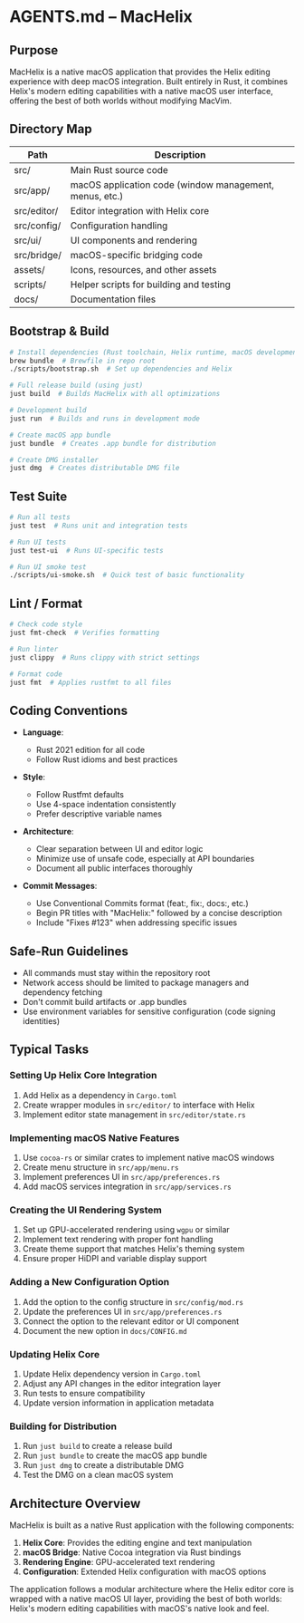# AGENTS.md – MacHelix

## Purpose
MacHelix is a native macOS application that provides the Helix editing experience with deep macOS integration. Built entirely in Rust, it combines Helix's modern editing capabilities with a native macOS user interface, offering the best of both worlds without modifying MacVim.

## Directory Map
| Path | Description |
|------|-------------|
| src/ | Main Rust source code |
| src/app/ | macOS application code (window management, menus, etc.) |
| src/editor/ | Editor integration with Helix core |
| src/config/ | Configuration handling |
| src/ui/ | UI components and rendering |
| src/bridge/ | macOS-specific bridging code |
| assets/ | Icons, resources, and other assets |
| scripts/ | Helper scripts for building and testing |
| docs/ | Documentation files |

## Bootstrap & Build
```bash
# Install dependencies (Rust toolchain, Helix runtime, macOS development tools)
brew bundle  # Brewfile in repo root
./scripts/bootstrap.sh  # Set up dependencies and Helix

# Full release build (using just)
just build  # Builds MacHelix with all optimizations

# Development build
just run  # Builds and runs in development mode

# Create macOS app bundle
just bundle  # Creates .app bundle for distribution

# Create DMG installer
just dmg  # Creates distributable DMG file
```

## Test Suite
```bash
# Run all tests
just test  # Runs unit and integration tests

# Run UI tests
just test-ui  # Runs UI-specific tests

# Run UI smoke test
./scripts/ui-smoke.sh  # Quick test of basic functionality
```

## Lint / Format
```bash
# Check code style
just fmt-check  # Verifies formatting

# Run linter
just clippy  # Runs clippy with strict settings

# Format code
just fmt  # Applies rustfmt to all files
```

## Coding Conventions
- **Language**: 
  - Rust 2021 edition for all code
  - Follow Rust idioms and best practices

- **Style**:
  - Follow Rustfmt defaults
  - Use 4-space indentation consistently
  - Prefer descriptive variable names

- **Architecture**:
  - Clear separation between UI and editor logic
  - Minimize use of unsafe code, especially at API boundaries
  - Document all public interfaces thoroughly

- **Commit Messages**:
  - Use Conventional Commits format (feat:, fix:, docs:, etc.)
  - Begin PR titles with "MacHelix:" followed by a concise description
  - Include "Fixes #123" when addressing specific issues

## Safe-Run Guidelines
- All commands must stay within the repository root
- Network access should be limited to package managers and dependency fetching
- Don't commit build artifacts or .app bundles
- Use environment variables for sensitive configuration (code signing identities)

## Typical Tasks

### Setting Up Helix Core Integration
1. Add Helix as a dependency in `Cargo.toml`
2. Create wrapper modules in `src/editor/` to interface with Helix
3. Implement editor state management in `src/editor/state.rs`

### Implementing macOS Native Features
1. Use `cocoa-rs` or similar crates to implement native macOS windows
2. Create menu structure in `src/app/menu.rs`
3. Implement preferences UI in `src/app/preferences.rs`
4. Add macOS services integration in `src/app/services.rs`

### Creating the UI Rendering System
1. Set up GPU-accelerated rendering using `wgpu` or similar
2. Implement text rendering with proper font handling
3. Create theme support that matches Helix's theming system
4. Ensure proper HiDPI and variable display support

### Adding a New Configuration Option
1. Add the option to the config structure in `src/config/mod.rs`
2. Update the preferences UI in `src/app/preferences.rs`
3. Connect the option to the relevant editor or UI component
4. Document the new option in `docs/CONFIG.md`

### Updating Helix Core
1. Update Helix dependency version in `Cargo.toml`
2. Adjust any API changes in the editor integration layer
3. Run tests to ensure compatibility
4. Update version information in application metadata

### Building for Distribution
1. Run `just build` to create a release build
2. Run `just bundle` to create the macOS app bundle
3. Run `just dmg` to create a distributable DMG
4. Test the DMG on a clean macOS system

## Architecture Overview
MacHelix is built as a native Rust application with the following components:

1. **Helix Core**: Provides the editing engine and text manipulation
2. **macOS Bridge**: Native Cocoa integration via Rust bindings
3. **Rendering Engine**: GPU-accelerated text rendering
4. **Configuration**: Extended Helix configuration with macOS options

The application follows a modular architecture where the Helix editor core is wrapped with a native macOS UI layer, providing the best of both worlds: Helix's modern editing capabilities with macOS's native look and feel.